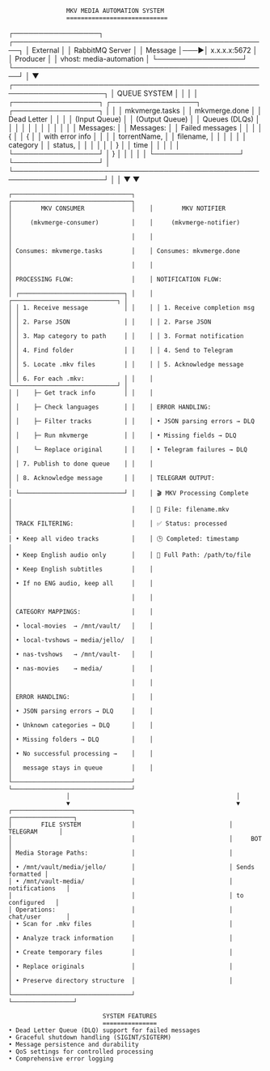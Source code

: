                     MKV MEDIA AUTOMATION SYSTEM
                    ============================

┌─────────────────┐    ┌───────────────────────────────────────────────────┐
│   External      │    │                RabbitMQ Server                    │
│   Message       │───▶│                x.x.x.x:5672                       │
│   Producer      │    │         vhost: media-automation                   │
└─────────────────┘    └───────────────────────────────────────────────────┘
                                              │
                                              ▼
         ┌────────────────────────────────────────────────────────────────────┐
         │                        QUEUE SYSTEM                                │
         │                                                                    │
         │ ┌─────────────────┐    ┌─────────────────┐    ┌─────────────────┐  │
         │ │ mkvmerge.tasks  │    │  mkvmerge.done  │    │ Dead Letter     │  │
         │ │ (Input Queue)   │    │ (Output Queue)  │    │ Queues (DLQs)   │  │
         │ │                 │    │                 │    │                 │  │
         │ │ Messages:       │    │ Messages:       │    │ Failed messages │  │
         │ │ {               │    │ {               │    │ with error info │  │
         │ │   torrentName,  │    │   filename,     │    │                 │  │
         │ │   category      │    │   status,       │    │                 │  │
         │ │ }               │    │   time          │    │                 │  │
         │ └─────────────────┘    │ }               │    │                 │  │
         │                        └─────────────────┘    └─────────────────┘  │
         └────────────────────────────────────────────────────────────────────┘
                    │                              │
                    ▼                              ▼
    
    ┌─────────────────────────────────┐    ┌─────────────────────────────────┐
    │        MKV CONSUMER             │    │        MKV NOTIFIER             │
    │     (mkvmerge-consumer)         │    │     (mkvmerge-notifier)         │
    │                                 │    │                                 │
    │ Consumes: mkvmerge.tasks        │    │ Consumes: mkvmerge.done         │
    │                                 │    │                                 │
    │ PROCESSING FLOW:                │    │ NOTIFICATION FLOW:              │
    │ ┌─────────────────────────────┐ │    │ ┌─────────────────────────────┐ │
    │ │ 1. Receive message          │ │    │ │ 1. Receive completion msg   │ │
    │ │ 2. Parse JSON               │ │    │ │ 2. Parse JSON               │ │
    │ │ 3. Map category to path     │ │    │ │ 3. Format notification      │ │
    │ │ 4. Find folder              │ │    │ │ 4. Send to Telegram         │ │
    │ │ 5. Locate .mkv files        │ │    │ │ 5. Acknowledge message      │ │
    │ │ 6. For each .mkv:           │ │    │ └─────────────────────────────┘ │
    │ │    ├─ Get track info        │ │    │                                 │
    │ │    ├─ Check languages       │ │    │ ERROR HANDLING:                 │
    │ │    ├─ Filter tracks         │ │    │ • JSON parsing errors → DLQ     │
    │ │    ├─ Run mkvmerge          │ │    │ • Missing fields → DLQ          │
    │ │    └─ Replace original      │ │    │ • Telegram failures → DLQ       │
    │ │ 7. Publish to done queue    │ │    │                                 │
    │ │ 8. Acknowledge message      │ │    │ TELEGRAM OUTPUT:                │
    │ └─────────────────────────────┘ │    │ 🎬 MKV Processing Complete      │
    │                                 │    │ 📁 File: filename.mkv           │
    │ TRACK FILTERING:                │    │ ✅ Status: processed            │
    │ • Keep all video tracks         │    │ 🕒 Completed: timestamp         │
    │ • Keep English audio only       │    │ 📂 Full Path: /path/to/file     │
    │ • Keep English subtitles        │    │                                 │
    │ • If no ENG audio, keep all     │    │                                 │
    │                                 │    │                                 │
    │ CATEGORY MAPPINGS:              │    │                                 │
    │ • local-movies  → /mnt/vault/   │    │                                 │
    │ • local-tvshows → media/jello/  │    │                                 │
    │ • nas-tvshows   → /mnt/vault-   │    │                                 │
    │ • nas-movies    → media/        │    │                                 │
    │                                 │    │                                 │
    │ ERROR HANDLING:                 │    │                                 │
    │ • JSON parsing errors → DLQ     │    │                                 │
    │ • Unknown categories → DLQ      │    │                                 │
    │ • Missing folders → DLQ         │    │                                 │
    │ • No successful processing →    │    │                                 │
    │   message stays in queue        │    │                                 │
    └─────────────────────────────────┘    └─────────────────────────────────┘
                    │                                              │
                    ▼                                              ▼
    ┌─────────────────────────────────┐                          ┌─────────────────┐
    │        FILE SYSTEM              │                          │   TELEGRAM      │
    │                                 │                          │     BOT         │
    │ Media Storage Paths:            │                          │                 │
    │ • /mnt/vault/media/jello/       │                          │ Sends formatted │
    │ • /mnt/vault-media/             │                          │ notifications   │
    │                                 │                          │ to configured   │
    │ Operations:                     │                          │ chat/user       │
    │ • Scan for .mkv files           │                          │                 │
    │ • Analyze track information     │                          │                 │
    │ • Create temporary files        │                          │                 │
    │ • Replace originals             │                          │                 │
    │ • Preserve directory structure  │                          │                 │
    └─────────────────────────────────┘                          └─────────────────┘

                              SYSTEM FEATURES
                              ===============
    • Dead Letter Queue (DLQ) support for failed messages
    • Graceful shutdown handling (SIGINT/SIGTERM)
    • Message persistence and durability
    • QoS settings for controlled processing
    • Comprehensive error logging